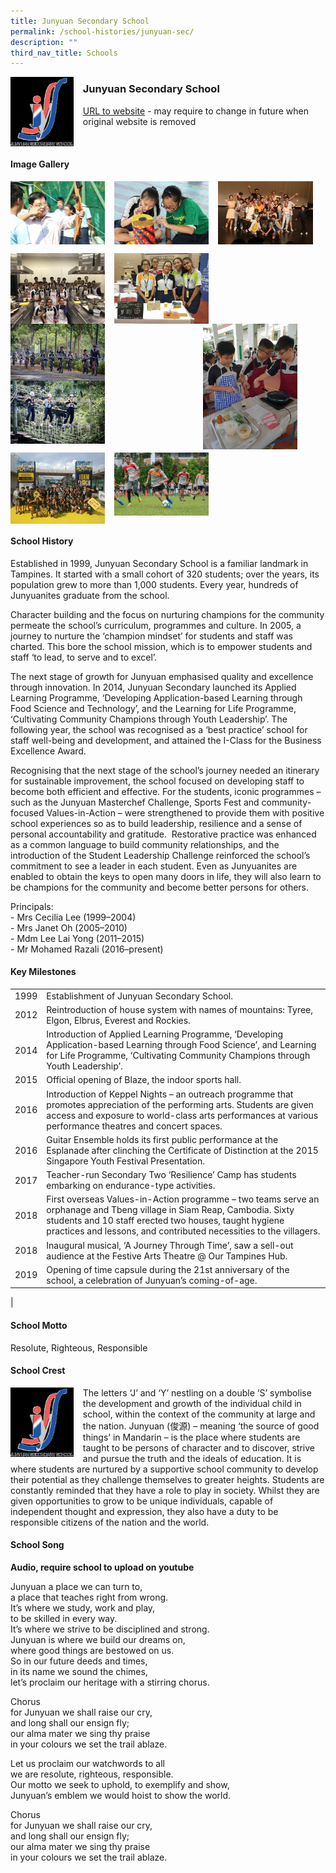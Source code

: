 ```yaml
---
title: Junyuan Secondary School
permalink: /school-histories/junyuan-sec/
description: ""
third_nav_title: Schools
---
```

<img src="/images/junyuansec1.jpg" style="width:20%;margin-right:15px;" align = "left">

### **Junyuan Secondary School**
[URL to website](https://junyuansec.moe.edu.sg/) - may require to change in future when original website is removed

<br clear="left">

#### **Image Gallery**

<p><a href="https://staging.d1yxymztqoj7qn.amplifyapp.com/images/junyuansec2.jpg">  
<img src="/images/junyuansec2.jpg" style="width:30%;margin-right:15px;" align = "left">
</a></p>

<p><a href="https://staging.d1yxymztqoj7qn.amplifyapp.com/images/junyuansec3.jpg">  
<img src="/images/junyuansec3.jpg" style="width:30%;margin-right:15px;" align = "left">
</a></p>

<p><a href="https://staging.d1yxymztqoj7qn.amplifyapp.com/images/junyuansec4.jpg">  
<img src="/images/junyuansec4.jpg" style="width:30%;margin-right:15px;" align = "left">
</a></p>

<br clear="left">

<p><a href="https://staging.d1yxymztqoj7qn.amplifyapp.com/images/junyuansec5.jpg">  
<img src="/images/junyuansec5.jpg" style="width:30%;margin-right:15px;" align = "left">
</a></p>

<p><a href="https://staging.d1yxymztqoj7qn.amplifyapp.com/images/junyuansec6.jpg">  
<img src="/images/junyuansec6.jpg" style="width:30%;margin-right:15px;" align = "left">
</a></p>

<p><a href="https://staging.d1yxymztqoj7qn.amplifyapp.com/images/junyuansec7.jpg">  
<img src="/images/junyuansec7.jpg" style="width:30%;margin-right:45px;" align = "right">
</a></p>

<p><a href="https://staging.d1yxymztqoj7qn.amplifyapp.com/images/junyuansec8.jpg">  
<img src="/images/junyuansec8.jpg" style="width:30%;margin-right:15px;" align = "left">
</a></p>

<p><a href="https://staging.d1yxymztqoj7qn.amplifyapp.com/images/junyuansec9.jpg">  
<img src="/images/junyuansec9.jpg" style="width:30%;margin-right:15px;" align = "left">
</a></p>

<br clear="left">

<p><a href="https://staging.d1yxymztqoj7qn.amplifyapp.com/images/junyuansec10.jpg">  
<img src="/images/junyuansec10.jpg" style="width:30%;margin-right:15px;" align = "left">
</a></p>

<p><a href="https://staging.d1yxymztqoj7qn.amplifyapp.com/images/junyuansec11.jpg">  
<img src="/images/junyuansec11.jpg" style="width:30%;margin-right:15px;" align = "left">
</a></p>

<br clear="left">

#### **School History**
Established in 1999, Junyuan Secondary School is a familiar landmark in Tampines. It started with a small cohort of 320 students; over the years, its population grew to more than 1,000 students. Every year, hundreds of Junyuanites graduate from the school.

Character building and the focus on nurturing champions for the community permeate the school’s curriculum, programmes and culture. In 2005, a journey to nurture the ‘champion mindset’ for students and staff was charted. This bore the school mission, which is to empower students and staff ‘to lead, to serve and to excel’.

The next stage of growth for Junyuan emphasised quality and excellence through innovation. In 2014, Junyuan Secondary launched its Applied Learning Programme, ‘Developing Application-based Learning through Food Science and Technology’, and the Learning for Life Programme, ‘Cultivating Community Champions through Youth Leadership’. The following year, the school was recognised as a ‘best practice’ school for staff well-being and development, and attained the I-Class for the Business Excellence Award.

Recognising that the next stage of the school’s journey needed an itinerary for sustainable improvement, the school focused on developing staff to become both efficient and effective. For the students, iconic programmes – such as the Junyuan Masterchef Challenge, Sports Fest and community-focused Values-in-Action – were strengthened to provide them with positive school experiences so as to build leadership, resilience and a sense of personal accountability and gratitude.  Restorative practice was enhanced as a common language to build community relationships, and the introduction of the Student Leadership Challenge reinforced the school’s commitment to see a leader in each student. Even as Junyuanites are enabled to obtain the keys to open many doors in life, they will also learn to be champions for the community and become better persons for others.

Principals:<br>
\- Mrs Cecilia Lee (1999–2004)<br>
\- Mrs Janet Oh (2005–2010)<br>
\- Mdm Lee Lai Yong (2011–2015)<br>
\- Mr Mohamed Razali (2016–present)

#### **Key Milestones**

|  |  |
|:---:|---|
| 1999 | Establishment of Junyuan Secondary School. |
| 2012 | Reintroduction of house system with names of mountains: Tyree, Elgon, Elbrus, Everest and Rockies. |
| 2014 | Introduction of Applied Learning Programme, ‘Developing Application-based Learning through Food Science’, and Learning for Life Programme, ‘Cultivating Community Champions through Youth Leadership’. |
| 2015 | Official opening of Blaze, the indoor sports hall. |
| 2016 | Introduction of Keppel Nights – an outreach programme that promotes appreciation of the performing arts. Students are given access and exposure to world-class arts performances at various performance theatres and concert spaces. |
| 2016 | Guitar Ensemble holds its first public performance at the Esplanade after clinching the Certificate of Distinction at the 2015 Singapore Youth Festival Presentation. |
| 2017 | Teacher-run Secondary Two ‘Resilience’ Camp has students embarking on endurance-type activities. |
| 2018 | First overseas Values-in-Action programme – two teams serve an orphanage and Tbeng village in Siam Reap, Cambodia. Sixty students and 10 staff erected two houses, taught hygiene practices and lessons, and contributed necessities to the villagers. |
| 2018 | Inaugural musical, ‘A Journey Through Time’, saw a sell-out audience at the Festive Arts Theatre @ Our Tampines Hub. |
| 2019 | Opening of time capsule during the 21st anniversary of the school, a celebration of Junyuan’s coming-of-age. |
|

#### **School Motto**
Resolute, Righteous, Responsible

#### **School Crest**
<img src="/images/junyuansec1.jpg" style="width:20%;margin-right:15px;" align = "left">

The letters ‘J’ and ‘Y’ nestling on a double ‘S’ symbolise the development and growth of the individual child in school, within the context of the community at large and the nation. Junyuan (俊源) – meaning ‘the source of good things’ in Mandarin – is the place where students are taught to be persons of character and to discover, strive and pursue the truth and the ideals of education. It is where students are nurtured by a supportive school community to develop their potential as they challenge themselves to greater heights. Students are constantly reminded that they have a role to play in society. Whilst they are given opportunities to grow to be unique individuals, capable of independent thought and expression, they also have a duty to be responsible citizens of the nation and the world.

#### **School Song**
**Audio, require school to upload on youtube**

Junyuan a place we can turn to,<br>
a place that teaches right from wrong.<br>
It’s where we study, work and play,<br>
to be skilled in every way.<br>
It’s where we strive to be disciplined and strong.<br>
Junyuan is where we build our dreams on,<br>
where good things are bestowed on us.<br>
So in our future deeds and times,<br>
in its name we sound the chimes,<br>
let’s proclaim our heritage with a stirring chorus.

Chorus<br>
for Junyuan we shall raise our cry,<br>
and long shall our ensign fly;<br>
our alma mater we sing thy praise<br>
in your colours we set the trail ablaze.

Let us proclaim our watchwords to all<br>
we are resolute, righteous, responsible.<br>
Our motto we seek to uphold, to exemplify and show,<br>
Junyuan’s emblem we would hoist to show the world.

Chorus<br>
for Junyuan we shall raise our cry,<br>
and long shall our ensign fly;<br>
our alma mater we sing thy praise<br>
in your colours we set the trail ablaze.
